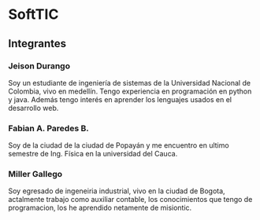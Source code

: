 # SoftTIC

## Integrantes
### Jeison Durango
Soy un estudiante de ingeniería de sistemas de la Universidad Nacional de Colombia, vivo en medellín.
Tengo experiencia en programación en python y java. Además tengo interés en aprender los lenguajes usados en el desarrollo web.

### Fabian A. Paredes B.
Soy de la ciudad de la ciudad de Popayán y me encuentro en ultimo semestre de Ing. Física en la universidad del Cauca.

### Miller Gallego
Soy egresado de ingeneiria industrial, vivo en la ciudad de Bogota, actalmente trabajo como auxiliar contable, los conocimientos que tengo de programacion, 
los he aprendido netamente de misiontic.

